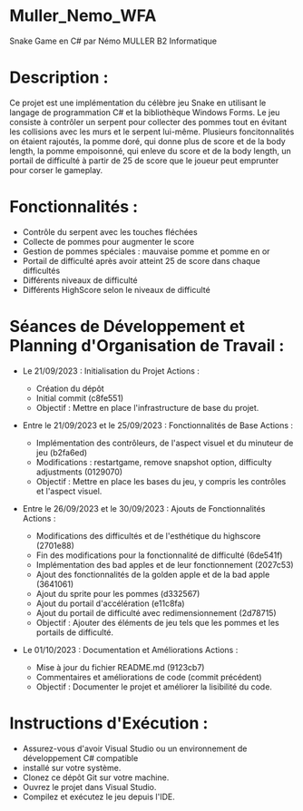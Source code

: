 # Muller_Nemo_WFA

Snake Game en C# par Némo MULLER B2 Informatique


# Description :

Ce projet est une implémentation du célèbre jeu Snake en utilisant le langage de programmation C# et la bibliothèque Windows Forms. Le jeu consiste à contrôler un serpent pour collecter des pommes tout en évitant les collisions avec les murs et le serpent lui-même. Plusieurs foncitonnalités on étaient rajoutés, la pomme doré, qui donne plus de score et de la body length, la pomme empoisonné, qui enleve du score et de la body length, un portail de difficulté à partir de 25 de score que le joueur peut emprunter pour corser le gameplay.

# Fonctionnalités :

- Contrôle du serpent avec les touches fléchées
- Collecte de pommes pour augmenter le score
- Gestion de pommes spéciales : mauvaise pomme et pomme en or
- Portail de difficulté après avoir atteint 25 de score dans chaque difficultés
- Différents niveaux de difficulté
- Différents HighScore selon le niveaux de difficulté

# Séances de Développement et Planning d'Organisation de Travail : 

- Le 21/09/2023 : Initialisation du Projet
Actions :
  - Création du dépôt 
  - Initial commit (c8fe551)
  - Objectif : Mettre en place l'infrastructure de base du projet.


- Entre le 21/09/2023 et le 25/09/2023 : Fonctionnalités de Base
Actions :
  - Implémentation des contrôleurs, de l'aspect visuel et du minuteur de jeu (b2fa6ed)
  - Modifications : restartgame, remove snapshot option, difficulty adjustments (0129070)
  - Objectif : Mettre en place les bases du jeu, y compris les contrôles et l'aspect visuel.


- Entre le 26/09/2023 et le 30/09/2023 : Ajouts de Fonctionnalités
Actions :
  - Modifications des difficultés et de l'esthétique du highscore (2701e88)
  - Fin des modifications pour la fonctionnalité de difficulté (6de541f)
  - Implémentation des bad apples et de leur fonctionnement (2027c53)
  - Ajout des fonctionnalités de la golden apple et de la bad apple (3641061)
  - Ajout du sprite pour les pommes (d332567)
  - Ajout du portail d'accélération (e11c8fa)
  - Ajout du portail de difficulté avec redimensionnement (2d78715)
  - Objectif : Ajouter des éléments de jeu tels que les pommes et les portails de difficulté.


- Le 01/10/2023 : Documentation et Améliorations
Actions :
  - Mise à jour du fichier README.md (9123cb7)
  - Commentaires et améliorations de code (commit précédent)
  - Objectif : Documenter le projet et améliorer la lisibilité du code.

# Instructions d'Exécution : 

- Assurez-vous d'avoir Visual Studio ou un environnement de développement C# compatible
- installé sur votre système.
- Clonez ce dépôt Git sur votre machine.
- Ouvrez le projet dans Visual Studio.
- Compilez et exécutez le jeu depuis l'IDE.
